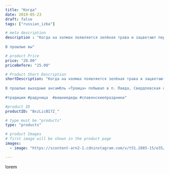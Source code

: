 ```yaml
---
title: "Когда"
date: 2019-05-23
draft: false
tags: ["russian_izba"]

# meta description
description : "Когда на холмах появляется зелёная трава и зацветают первые цветы, славяне традиционно поминают усопших Предков, прославляя преемственность Рода.
⠀
В прошлые вы"

# product Price
price: "20.00"
priceBefore: "25.00"

# Product Short Description
shortDescription: "Когда на холмах появляется зелёная трава и зацветают первые цветы, славяне традиционно поминают усопших Предков, прославляя преемственность Рода.
⠀
В прошлые выходные ансамбль «Троица» побывал в п. Павда, Свердловская область, участники пообщалаись со Жрецом славянской традиции Родобором (Славянский Собор «Ярга», г.Москва). Он правил Тризну и  и проводил просветительские беседы о Родной Традиции.
⠀
#традиции #радуница  #вешниедеды #славянскиепраздники"

#product ID
productID: "BxzLicBI7Z_"

# type must be "products"
type: "products"

# product Images
# first image will be shown in the product page
images:
  - image: "https://scontent-arn2-1.cdninstagram.com/v/t51.2885-15/e35/61158027_123666338834355_2619111215982699734_n.jpg?_nc_ht=scontent-arn2-1.cdninstagram.com&_nc_cat=103&_nc_ohc=pDvbAB7X8iUAX-48YRS&tp=1&oh=f81cda635e75b121c7dba6c6664860fe&oe=604E8A4C&ig_cache_key=MjA1MDAzMzAwMDQ0MTQyNzU4Mw%3D%3D.2"

---
```

lorem
